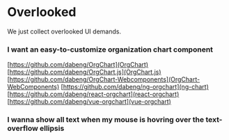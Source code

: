 # Overlooked

We just collect overlooked UI demands.

### I want an easy-to-customize organization chart component
[https://github.com/dabeng/OrgChart](OrgChart)  [https://github.com/dabeng/OrgChart.js](OrgChart.js)  [https://github.com/dabeng/OrgChart-Webcomponents](OrgChart-WebComponents) [https://github.com/dabeng/ng-orgchart](ng-chart) [https://github.com/dabeng/react-orgchart](react-orgchart) [https://github.com/dabeng/vue-orgchart](vue-orgchart)

### I wanna show all text when my mouse is hovring over the text-overflow ellipsis
